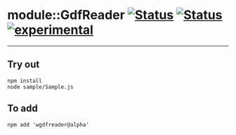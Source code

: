 
# module::GdfReader [![Status](https://circleci.com/gh/Wandalen/wGdfReader.svg?style=shield)](https://img.shields.io/circleci/build/github/Wandalen/wGdfReader?label=Test&logo=Test) [![Status](https://github.com/Wandalen/wGdfReader/workflows/Test/badge.svg)](https://github.com/Wandalen/wGdfReader/actions?query=workflow%3ATest) [![experimental](https://img.shields.io/badge/stability-experimental-orange.svg)](https://github.com/emersion/stability-badges#experimental)

___

## Try out
```
npm install
node sample/Sample.js
```

## To add
```
npm add 'wgdfreader@alpha'
```

